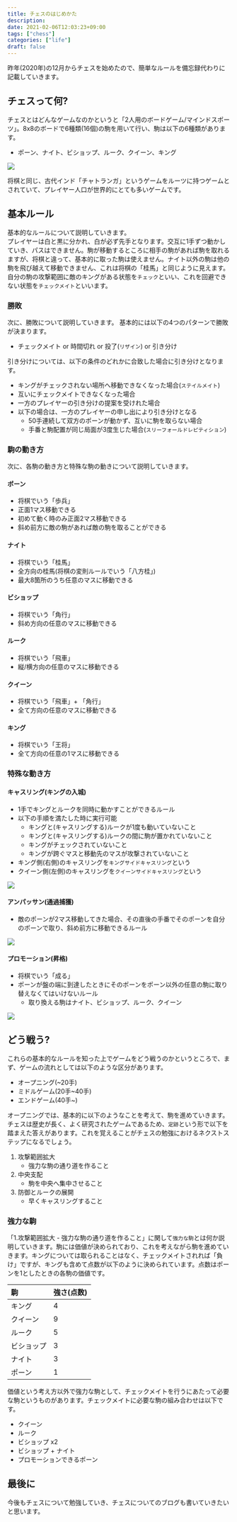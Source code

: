 ```yaml
---
title: チェスのはじめかた
description:
date: 2021-02-06T12:03:23+09:00
tags: ["chess"]
categories: ["life"]
draft: false
---
```


昨年(2020年)の12月からチェスを始めたので、簡単なルールを備忘録代わりに記載していきます。

## チェスって何?

チェスとはどんなゲームなのかというと「2人用のボードゲーム/マインドスポーツ」。8x8のボードで6種類(16個)の駒を用いて行い、駒は以下の6種類があります。
* ポーン、ナイト、ビショップ、ルーク、クイーン、キング

![](./image1.png)

将棋と同じ、古代インド「チャトランガ」というゲームをルーツに持つゲームとされていて、プレイヤー人口が世界的にとても多いゲームです。

## 基本ルール

基本的なルールについて説明していきます。<br>
プレイヤーは白と黒に分かれ、白が必ず先手となります。交互に1手ずつ動かしていき、パスはできません。駒が移動するところに相手の駒があれば駒を取れるますが、将棋と違って、基本的に取った駒は使えません。ナイト以外の駒は他の駒を飛び越えて移動できません、これは将棋の「桂馬」と同じように見えます。自分の駒の攻撃範囲に敵のキングがある状態を`チェック`といい、これを回避できない状態を`チェックメイト`といいます。

### 勝敗

次に、勝敗について説明していきます。
基本的には以下の4つのパターンで勝敗が決まります。
* チェックメイト or 時間切れ or 投了(`リザイン`) or 引き分け

引き分けについては、以下の条件のどれかに合致した場合に引き分けとなります。
* キングがチェックされない場所へ移動できなくなった場合(`ステイルメイト`)
* 互いにチェックメイトできなくなった場合
* 一方のプレイヤーの引き分けの提案を受けれた場合
* 以下の場合は、一方のプレイヤーの申し出により引き分けとなる
  * 50手連続して双方のポーンが動かず、互いに駒を取らない場合
  * 手番と駒配置が同じ局面が3度生じた場合(`スリーフォールドレピティション`)

### 駒の動き方

次に、各駒の動き方と特殊な駒の動きについて説明していきます。

#### ポーン

* 将棋でいう「歩兵」
* 正面1マス移動できる
* 初めて動く時のみ正面2マス移動できる
* 斜め前方に敵の駒があれば敵の駒を取ることができる

#### ナイト

* 将棋でいう「桂馬」
* 全方向の桂馬(将棋の変則ルールでいう「八方桂」)
* 最大8箇所のうち任意のマスに移動できる

#### ビショップ

* 将棋でいう「角行」
* 斜め方向の任意のマスに移動できる

#### ルーク

* 将棋でいう「飛車」
* 縦/横方向の任意のマスに移動できる

#### クイーン

* 将棋でいう「飛車」+ 「角行」
* 全て方向の任意のマスに移動できる

#### キング

* 将棋でいう「王将」
* 全て方向の任意の1マスに移動できる

### 特殊な動き方

#### キャスリング(キングの入城)

* 1手でキングとルークを同時に動かすことができるルール
* 以下の手順を満たした時に実行可能
  * キングと(キャスリングする)ルークが1度も動いていないこと
  * キングと(キャスリングする)ルークの間に駒が置かれていないこと
  * キングがチェックされていないこと
  * キングが跨ぐマスと移動先のマスが攻撃されていないこと
* キング側(右側)のキャスリングを`キングサイドキャスリング`という
* クイーン側(左側)のキャスリングを`クイーンサイドキャスリング`という

![](./image2.png)

#### アンパッサン(通過捕獲)

* 敵のポーンが2マス移動してきた場合、その直後の手番でそのポーンを自分のポーンで取り、斜め前方に移動できるルール

![](./image3.png)

#### プロモーション(昇格)

* 将棋でいう「成る」
* ポーンが盤の端に到達したときにそのポーンをポーン以外の任意の駒に取り替えなくてはいけないルール
  * 取り換える駒はナイト、ビショップ、ルーク、クイーン

![](./image4.png)

## どう戦う?

これらの基本的なルールを知った上でゲームをどう戦うのかというところで、まず、ゲームの流れとしては以下のような区分があります。
* オープニング(~20手)
* ミドルゲーム(20手~40手)
* エンドゲーム(40手~)

オープニングでは、基本的に以下のようなことを考えて、駒を進めていきます。チェスは歴史が長く、よく研究されたゲームであるため、`定跡`という形で以下を踏まえた答えがあります。これを覚えることがチェスの勉強におけるネクストステップになるでしょう。

1. 攻撃範囲拡大
   * 強力な駒の通り道を作ること
1. 中央支配
   * 駒を中央へ集中させること
1. 防御とルークの展開
   * 早くキャスリングすること

### 強力な駒

「1.攻撃範囲拡大 - 強力な駒の通り道を作ること」に関して`強力な駒`とは何か説明していきます。駒には価値が決められており、これを考えながら駒を進めていきます。キングについては取られることはなく、チェックメイトされれば「負け」ですが、キングも含めて点数が以下のように決められています。点数はポーンを1としたときの各駒の価値です。

| 駒 | 強さ(点数) |
|:-|:-|
| キング | 4 |
| クイーン | 9 |
| ルーク | 5 |
| ビショップ | 3 |
| ナイト | 3 |
| ポーン | 1 |

価値という考え方以外で強力な駒として、チェックメイトを行うにあたって必要な駒というものがあります。チェックメイトに必要な駒の組み合わせは以下です。
* クイーン
* ルーク
* ビショップ x2
* ビショップ + ナイト
* プロモーションできるポーン

## 最後に

今後もチェスについて勉強していき、チェスについてのブログも書いていきたいと思います。
